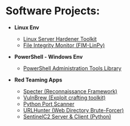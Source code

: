 <h1>Software Projects:</h1>

- <b>Linux Env</b>

  - [Linux Server Hardener Toolkit](https://github.com/cwsecur1ty/Debian-Hardener-Toolkit)
  - [File Integrity Monitor (FIM-LinPy)](https://github.com/cwsecur1ty/FIM-LinPy) 
- <b>PowerShell - Windows Env</b>

  - [PowerShell Administration Tools Library](https://github.com/cwsecur1ty/PowerShell-Scripts)

- <b>Red Teaming Apps</b>

  - [Specter (Reconnaissance Framework)](https://github.com/cwsecur1ty/Specter)
  - [VulnBrew (Exploit crafting toolkit)](https://github.com/cwsecur1ty/VulnBrew)
  - [Python Port Scanner](https://github.com/cwsecur1ty/PortFinder)
  - [URLHunter (Web Directory Brute-Forcer)](https://github.com/cwsecur1ty/URLHunter)
  - [SentinelC2 Server & Client (Python)](https://github.com/cwsecur1ty/C2-Server)



